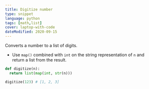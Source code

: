 ```yaml
---
title: Digitize number
type: snippet
language: python
tags: [math,list]
cover: laptop-with-code
dateModified: 2020-09-15
---
```


Converts a number to a list of digits.

- Use `map()` combined with `int` on the string representation of `n` and return a list from the result.

```py
def digitize(n):
  return list(map(int, str(n)))

digitize(123) # [1, 2, 3]
```
